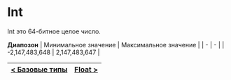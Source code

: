 # Int
Int это 64-битное целое число.

__Диапозон__
| Минимальное значение | Максимальное значение |
| - | - |
| -2,147,483,648 | 2,147,483,647 |

| [< Базовые типы](basic_types.md) | [Float >](float.md) |
| - | - |